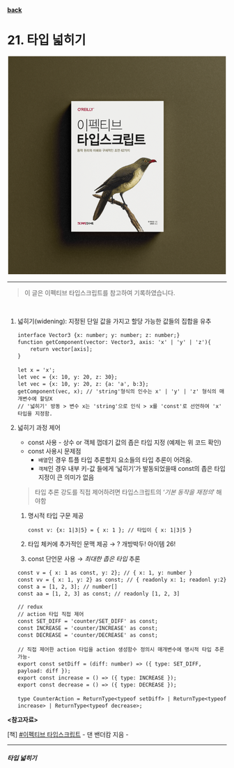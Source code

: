 #### [back](../../../README.md) &nbsp;&nbsp; 

# 21. 타입 넓히기

<p align="center" style="width:500px; margin: 0 auto">
    <img src="../../image/main.png">
</p>

---

> 이 글은 이펙티브 타입스크립트를 참고하여 기록하였습니다.
<br>

1. 넓히기(widening): 지정된 단일 값을 가지고 할당 가능한 값들의 집합을 유추
    
    ```tsx
    interface Vector3 {x: number; y: number; z: number;}
    function getComponent(vector: Vector3, axis: 'x' | 'y' | 'z'){
    	return vector[axis];
    }
    
    let x = 'x';
    let vec = {x: 10, y: 20, z: 30};
    let vec = {x: 10, y: 20, z: {a: 'a', b:3};
    getComponent(vec, x); // 'string'형식의 인수는 x' | 'y' | 'z' 형식의 매개변수에 할당X
    // '넓히기' 방동 > 변수 x는 'string'으로 인식 > x를 'const'로 선언하여 'x' 타입을 지정함.
    ```
    
2. 넓히기 과정 제어
    - const 사용 - 상수 or 객체 껍데기 값의 좁은 타입 지정 (예제는 위 코드 확인)
    - const 사용시 문제점
        - `배열`인 경우 튜플 타입 추론할지 요소들의  타입 추론이 어려움.
        - `객체`인 경우 내부 키-값 들에게 ‘넓히기’가  발동되었을때 const의 좁은 타입 지정이 큰 의미가 없음
    
    > 타입 추론 강도를 직접 제어하려면 타입스크립트의 ‘*기본 동작을 재정의*’ 해야함
    > 
    1. 명시적 타입 구문 제공
        
        ```tsx
        const v: {x: 1|3|5} = { x: 1 }; // 타입이 { x: 1|3|5 }
        ```
        
    2. 타입 체커에 추가적인 문맥 제공 → ? 개방박두! 아이템 26!
    3. const 단언문 사용 → *최대한 좁은 타입* 추론
  
    ```tsx
    const v = { x: 1 as const, y: 2}; // { x: 1, y: number }
    const vv = { x: 1, y: 2} as const; // { readonly x: 1; readonl y:2}
    const a = [1, 2, 3]; // number[]
    const aa = [1, 2, 3] as const; // readonly [1, 2, 3]
    ```

    ```tsx
    // redux
    // action 타입 직접 제어
    const SET_DIFF = 'counter/SET_DIFF' as const;
    const INCREASE = 'counter/INCREASE' as const;
    const DECREASE = 'counter/DECREASE' as const;

    // 직접 제어한 action 타입을 action 생성함수 정의시 매개변수에 명시적 타입 추론 가능- 
    export const setDiff = (diff: number) => ({ type: SET_DIFF, payload: diff });
    export const increase = () => ({ type: INCREASE });
    export const decrease = () => ({ type: DECREASE });

    type CounterAction = ReturnType<typeof setDiff> | ReturnType<typeof increase> | ReturnType<typeof decrease>;
    ```

<strong><참고자료></strong>

[책] [#이펙티브 타입스크립트][effective-typescript] - 댄 밴더캄 지음 -

---

##### 타입 넓히기

[effective-typescript]: https://www.aladin.co.kr/shop/wproduct.aspx?ItemId=273193135&start=slayer
[sangcho]: https://github.com/SangchoKim
[taeHyen]: https://github.com/rlaxogus0517
[kangHyen]: https://github.com/bebekh1216
[sumin]: https://github.com/ttumzzi
